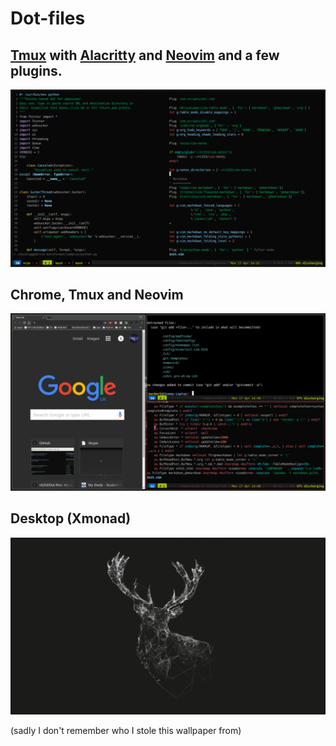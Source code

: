 # Dot-files

## [Tmux](https://github.com/tmux/tmux) with [Alacritty](https://github.com/jwilm/alacritty) and [Neovim](https://neovim.io/) and a few plugins.

![Alt text](Pictures/tmux-nvim.png?raw=true "Tmux Setup")

## Chrome, Tmux and Neovim

![Alt text](Pictures/chrome-nvim-tmux.png?raw=true "Chrome and neovim")

## Desktop (Xmonad)

![Alt text](Pictures/desktop.png?raw=true "desktop")

(sadly I don't remember who I stole this wallpaper from)

<!-- :vim: nospell: !-->
